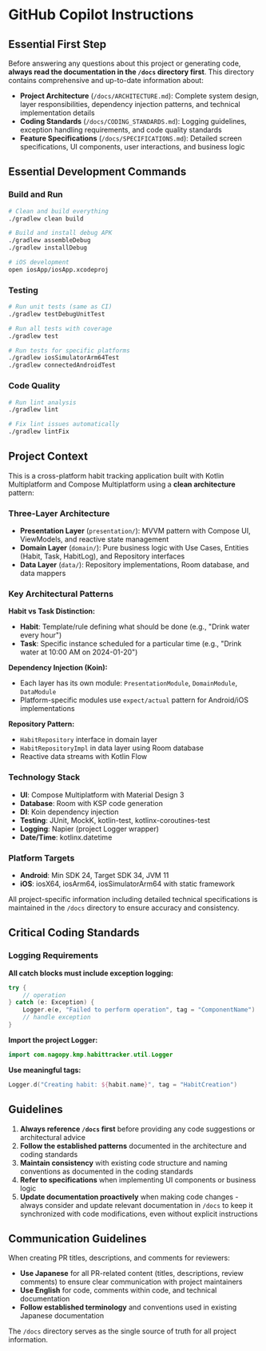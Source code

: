 # GitHub Copilot Instructions

## Essential First Step

Before answering any questions about this project or generating code, **always read the documentation in the `/docs` directory first**. This directory contains comprehensive and up-to-date information about:

- **Project Architecture** (`/docs/ARCHITECTURE.md`): Complete system design, layer responsibilities, dependency injection patterns, and technical implementation details
- **Coding Standards** (`/docs/CODING_STANDARDS.md`): Logging guidelines, exception handling requirements, and code quality standards
- **Feature Specifications** (`/docs/SPECIFICATIONS.md`): Detailed screen specifications, UI components, user interactions, and business logic

## Essential Development Commands

### Build and Run
```bash
# Clean and build everything
./gradlew clean build

# Build and install debug APK
./gradlew assembleDebug
./gradlew installDebug

# iOS development
open iosApp/iosApp.xcodeproj
```

### Testing
```bash
# Run unit tests (same as CI)
./gradlew testDebugUnitTest

# Run all tests with coverage
./gradlew test

# Run tests for specific platforms
./gradlew iosSimulatorArm64Test
./gradlew connectedAndroidTest
```

### Code Quality
```bash
# Run lint analysis
./gradlew lint

# Fix lint issues automatically
./gradlew lintFix
```

## Project Context

This is a cross-platform habit tracking application built with Kotlin Multiplatform and Compose Multiplatform using a **clean architecture** pattern:

### Three-Layer Architecture
- **Presentation Layer** (`presentation/`): MVVM pattern with Compose UI, ViewModels, and reactive state management
- **Domain Layer** (`domain/`): Pure business logic with Use Cases, Entities (Habit, Task, HabitLog), and Repository interfaces
- **Data Layer** (`data/`): Repository implementations, Room database, and data mappers

### Key Architectural Patterns

**Habit vs Task Distinction:**
- **Habit**: Template/rule defining what should be done (e.g., "Drink water every hour")
- **Task**: Specific instance scheduled for a particular time (e.g., "Drink water at 10:00 AM on 2024-01-20")

**Dependency Injection (Koin):**
- Each layer has its own module: `PresentationModule`, `DomainModule`, `DataModule`
- Platform-specific modules use `expect/actual` pattern for Android/iOS implementations

**Repository Pattern:**
- `HabitRepository` interface in domain layer
- `HabitRepositoryImpl` in data layer using Room database
- Reactive data streams with Kotlin Flow

### Technology Stack
- **UI**: Compose Multiplatform with Material Design 3
- **Database**: Room with KSP code generation
- **DI**: Koin dependency injection
- **Testing**: JUnit, MockK, kotlin-test, kotlinx-coroutines-test
- **Logging**: Napier (project Logger wrapper)
- **Date/Time**: kotlinx.datetime

### Platform Targets
- **Android**: Min SDK 24, Target SDK 34, JVM 11
- **iOS**: iosX64, iosArm64, iosSimulatorArm64 with static framework

All project-specific information including detailed technical specifications is maintained in the `/docs` directory to ensure accuracy and consistency.

## Critical Coding Standards

### Logging Requirements
**All catch blocks must include exception logging:**
```kotlin
try {
    // operation
} catch (e: Exception) {
    Logger.e(e, "Failed to perform operation", tag = "ComponentName")
    // handle exception
}
```

**Import the project Logger:**
```kotlin
import com.nagopy.kmp.habittracker.util.Logger
```

**Use meaningful tags:**
```kotlin
Logger.d("Creating habit: ${habit.name}", tag = "HabitCreation")
```

## Guidelines

1. **Always reference `/docs` first** before providing any code suggestions or architectural advice
2. **Follow the established patterns** documented in the architecture and coding standards
3. **Maintain consistency** with existing code structure and naming conventions as documented in the coding standards
4. **Refer to specifications** when implementing UI components or business logic
5. **Update documentation proactively** when making code changes - always consider and update relevant documentation in `/docs` to keep it synchronized with code modifications, even without explicit instructions

## Communication Guidelines

When creating PR titles, descriptions, and comments for reviewers:

- **Use Japanese** for all PR-related content (titles, descriptions, review comments) to ensure clear communication with project maintainers
- **Use English** for code, comments within code, and technical documentation
- **Follow established terminology** and conventions used in existing Japanese documentation

The `/docs` directory serves as the single source of truth for all project information.
